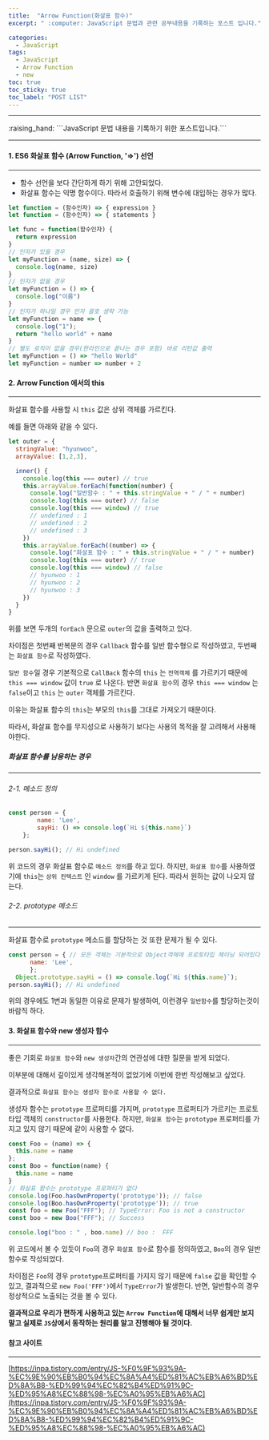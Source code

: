 ```yaml
---
title:  "Arrow Function(화살표 함수)"
excerpt: " :computer: JavaScript 문법과 관련 공부내용을 기록하는 포스트 입니다."

categories:
  - JavaScript
tags:
  - JavaScript
  - Arrow Function
  - new
toc: true
toc_sticky: true
toc_label: "POST LIST"
---
```


<hr>
:raising_hand:  ```JavaScript 문법 내용을 기록하기 위한 포스트입니다.```
<hr>

#### 1. ES6 화살표 함수 (Arrow Function, '=>') 선언
***
* 함수 선언을 보다 간단하게 하기 위해 고안되었다.
* 화살표 함수는 익명 함수이다. 따라서 호출하기 위해 변수에 대입하는 경우가 많다.

```js
let function = (함수인자) => { expression }
let function = (함수인자) => { statements }

let func = function(함수인자) {
  return expression
}
// 인자가 있을 경우
let myFunction = (name, size) => {
  console.log(name, size)
}
// 인자가 없을 경우
let myFunction = () => {
  console.log("이름")
}
// 인자가 하나일 경우 인자 괄호 생략 가능
let myFunction = name => {
  console.log("1");
  return "hello world" + name
}
// 별도 로직이 없을 경우(한라인으로 끝나는 경우 포함) 바로 리턴값 출력
let myFunction = () => "hello World"
let myFunction = number => number + 2
```

#### 2. Arrow Function 에서의 this
---

화살표 함수를 사용할 시 `this` 값은 상위 객체를 가르킨다.

예를 들면 아래와 같을 수 있다.

```js
let outer = {
  stringValue: "hyunwoo",
  arrayValue: [1,2,3],  

  inner() {
    console.log(this === outer) // true
    this.arrayValue.forEach(function(number) {
      console.log("일반함수 : " + this.stringValue + " / " + number)
      console.log(this === outer) // false
      console.log(this === window) // true
      // undefined : 1
      // undefined : 2
      // undefined : 3
    })
    this.arrayValue.forEach((number) => {
      console.log("화살표 함수 : " + this.stringValue + " / " + number)
      console.log(this === outer) // true
      console.log(this === window) // false
      // hyunwoo : 1
      // hyunwoo : 2
      // hyunwoo : 3
    })
  }
}
```

위를 보면 두개의 `forEach` 문으로 `outer`의 값을 출력하고 있다.

차이점은 첫번째 반복문의 경우 `Callback` 함수를 일반 함수형으로 작성하였고, 두번째는 `화살표 함수`로 작성하였다.

`일반 함수`일 경우 기본적으로 `CallBack` 함수의 `this` 는 `전역객체` 를 가르키기 때문에 `this === window` 값이 `true` 로 나온다.
반면 `화살표 함수`의 경우 `this === window` 는 `false`이고 `this` 는 `outer` 객체를 가르킨다.

이유는 화살표 함수의 `this`는 부모의 `this`를 그대로 가져오기 때문이다.

따라서, 화살표 함수를 무지성으로 사용하기 보다는 사용의 목적을 잘 고려해서 사용해야한다.

##### 화살표 함수를 남용하는 경우
---
###### 2-1. 메소드 정의
```js
const person = {
        name: 'Lee',
        sayHi: () => console.log(`Hi ${this.name}`)
    };

person.sayHi(); // Hi undefined

```

위 코드의 경우 화살표 함수로 `메소드 정의`를 하고 있다.
하지만, `화살표 함수`를 사용하였기에 `this`는 `상위 컨텍스트` 인 `window` 를 가르키게 된다.
따라서 원하는 값이 나오지 않는다.

###### 2-2. prototype 메소드
----

화살표 함수로 `prototype` 메소드를 할당하는 것 또한 문제가 될 수 있다.

```js
const person = { // 모든 객체는 기본적으로 Object객체에 프로토타입 체이닝 되어있다.
      name: 'Lee',
      };
  Object.prototype.sayHi = () => console.log(`Hi ${this.name}`);
person.sayHi(); // Hi undefined

```

위의 경우에도 1번과 동일한 이유로 문제가 발생하여, 이런경우 `일반함수`를 할당하는것이 바람직 하다.

#### 3. 화살표 함수와 new 생성자 함수
---

좋은 기회로 `화살표 함수`와 `new 생성자`간의 연관성에 대한 질문을 받게 되었다.

이부분에 대해서 깊이있게 생각해본적이 없었기에 이번에 한번 작성해보고 싶었다.

결과적으로 `화살표 함수는 생성자 함수로 사용할 수 없다.`

생성자 함수는 `prototype` 프로퍼티를 가지며, `prototype` 프로퍼티가 가르키는 프로토타입 객체의 `constructor`를 사용한다.
하지만, `화살표 함수`는 `prototype` 프로퍼티를 가지고 있지 않기 때문에 같이 사용할 수 없다.

```js
const Foo = (name) => {
  this.name = name
};
const Boo = function(name) {
  this.name = name
}
// 화살표 함수는 prototype 프로퍼티가 없다
console.log(Foo.hasOwnProperty('prototype')); // false
console.log(Boo.hasOwnProperty('prototype')); // true
const foo = new Foo("FFF"); // TypeError: Foo is not a constructor
const boo = new Boo("FFF"); // Success

console.log("boo : " , boo.name) // boo :  FFF

```

위 코드에서 볼 수 있듯이 `Foo`의 경우 `화살표 함수`로 함수를 정의하였고, `Boo`의 경우 일반함수로 작성되었다.

차이점은 `Foo`의 경우 `prototype`프로퍼티를 가지지 않기 때문에 `false` 값을 확인할 수 있고, 결과적으로 `new Foo('FFF')`에서 `TypeError`가 발생한다.
반면, 일반함수의 경우 정상적으로 노출되는 것을 볼 수 있다.

**결과적으로 우리가 편하게 사용하고 있는 `Arrow Function`에 대해서 너무 쉽게만 보지 말고 실제로 `JS`상에서 동작하는 원리를 알고 진행해야 될 것이다.**

#### 참고 사이트
---

[https://inpa.tistory.com/entry/JS-%F0%9F%93%9A-%EC%9E%90%EB%B0%94%EC%8A%A4%ED%81%AC%EB%A6%BD%ED%8A%B8-%ED%99%94%EC%82%B4%ED%91%9C-%ED%95%A8%EC%88%98-%EC%A0%95%EB%A6%AC](https://inpa.tistory.com/entry/JS-%F0%9F%93%9A-%EC%9E%90%EB%B0%94%EC%8A%A4%ED%81%AC%EB%A6%BD%ED%8A%B8-%ED%99%94%EC%82%B4%ED%91%9C-%ED%95%A8%EC%88%98-%EC%A0%95%EB%A6%AC)



